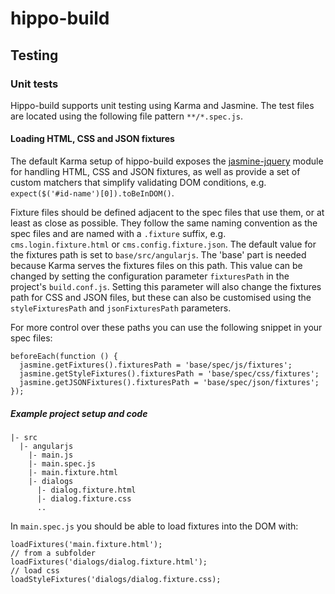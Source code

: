 # hippo-build

## Testing

### Unit tests
Hippo-build supports unit testing using Karma and Jasmine. The test files are located using the following file pattern `**/*.spec.js`.

#### Loading HTML, CSS and JSON fixtures
The default Karma setup of hippo-build exposes the [jasmine-jquery](https://github.com/velesin/jasmine-jquery) module
for handling HTML, CSS and JSON fixtures, as well as provide a set of custom matchers that simplify validating DOM conditions, e.g. `expect($('#id-name')[0]).toBeInDOM()`. 

Fixture files should be defined adjacent to the spec files that use them, or at least as close as possible. They follow the same naming convention as the spec files and are named with a `.fixture` suffix, e.g. `cms.login.fixture.html` or `cms.config.fixture.json`. The default value for the fixtures path is set to `base/src/angularjs`. The 'base' part is needed because Karma serves the fixtures files on this path. This value can be changed by setting the configuration parameter `fixturesPath` in the project's `build.conf.js`. Setting this parameter will also change the fixtures path for CSS and JSON files, but these can also be customised using the `styleFixturesPath` and `jsonFixturesPath` parameters.

For more control over these paths you can use the following snippet in your spec files:
```
beforeEach(function () {
  jasmine.getFixtures().fixturesPath = 'base/spec/js/fixtures';
  jasmine.getStyleFixtures().fixturesPath = 'base/spec/css/fixtures';
  jasmine.getJSONFixtures().fixturesPath = 'base/spec/json/fixtures';
});
```
##### Example project setup and code
```
|- src
  |- angularjs
    |- main.js
    |- main.spec.js
    |- main.fixture.html
    |- dialogs
      |- dialog.fixture.html
      |- dialog.fixture.css
      ..  
```
In `main.spec.js` you should be able to load fixtures into the DOM with:
```
loadFixtures('main.fixture.html');
// from a subfolder
loadFixtures('dialogs/dialog.fixture.html');
// load css
loadStyleFixtures('dialogs/dialog.fixture.css);
```
